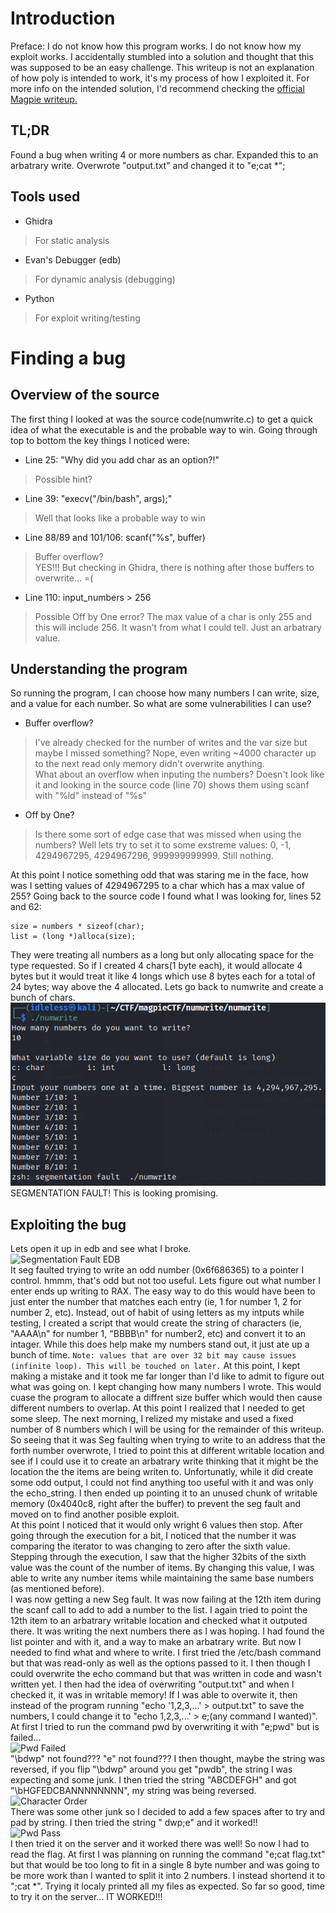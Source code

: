 # Introduction
Preface: I do not know how this program works. I do not know how my exploit works. I accidentally stumbled into a solution and thought that this was supposed to be an easy challenge.
This writeup is not an explanation of how poly is intended to work, it's my process of how I exploited it. For more info on the intended solution, I'd recommend checking the [official Magpie writeup.](https://github.com/infosec-ucalgary/magpieCTF-2021/tree/master/challenges/binary-exploitation/numwrite)

## TL;DR
Found a bug when writing 4 or more numbers as char. Expanded this to an arbatrary write. Overwrote "output.txt" and changed it to "e;cat *";

## Tools used
 - Ghidra
> For static analysis
 - Evan's Debugger (edb)
> For dynamic analysis (debugging)
 - Python
> For exploit writing/testing

# Finding a bug
## Overview of the source
The first thing I looked at was the source code(numwrite.c) to get a quick idea of what the executable is and the probable way to win.
Going through top to bottom the key things I noticed were:
- Line 25: "Why did you add char as an option?!"
> Possible hint?
- Line 39: "execv("/bin/bash", args);"
> Well that looks like a probable way to win
- Line 88/89 and 101/106: scanf("%s", buffer)
> Buffer overflow?  
> YES!!! But checking in Ghidra, there is nothing after those buffers to overwrite... =(
- Line 110: input_numbers > 256
> Possible Off by One error? The max value of a char is only 255 and this will include 256.
> It wasn't from what I could tell. Just an arbatrary value.

## Understanding the program
So running the program, I can choose how many numbers I can write, size, and a value for each number. So what are some vulnerabilities I can use?
- Buffer overflow?
> I've already checked for the number of writes and the var size but maybe I missed something? Nope, even writing ~4000 character up to the next read only memory didn't overwrite anything.  
> What about an overflow when inputing the numbers? Doesn't look like it and looking in the source code (line 70) shows them using scanf with "%ld" instead of "%s"
- Off by One?
> Is there some sort of edge case that was missed when using the numbers? Well lets try to set it to some exstreme values: 0, -1, 4294967295, 4294967296, 999999999999. Still nothing.

At this point I notice something odd that was staring me in the face, how was I setting values of 4294967295 to a char which has a max value of 255? 
Going back to the source code I found what I was looking for, lines 52 and 62: 
```
size = numbers * sizeof(char);  
list = (long *)alloca(size);
```  
They were treating all numbers as a long but only allocating space for the type requested. So if I created 4 chars(1 byte each), it would allocate 4 bytes but it would treat it like 4 longs which use 8 bytes each for a total of 24 bytes; way above the 4 allocated. Lets go back to numwrite and create a bunch of chars. 
<br/>
![Segmentation fault](screenshots/SegFault.PNG)
<br/>
SEGMENTATION FAULT! This is looking promising. 

## Exploiting the bug
Lets open it up in edb and see what I broke.
<br/>
![Segmentation Fault EDB](secreenshots/SegFaultEDB.PNG)
<br/>
It seg faulted trying to write an odd number (0x6f686365) to a pointer I control. hmmm, that's odd but not too useful. Lets figure out what number I enter ends up writing to RAX. The easy way to do this would have been to just enter the number that matches each entry (ie, 1 for number 1, 2 for number 2, etc). Instead, out of habit of using letters as my intputs while testing, I created a script that would create the string of characters (ie, "AAAA\n" for number 1, "BBBB\n" for number2, etc) and convert it to an intager. While this does help make my numbers stand out, it just ate up a bunch of time. 
```Note: values that are over 32 bit may cause issues (infinite loop). This will be touched on later.```
At this point, I kept making a mistake and it took me far longer than I'd like to admit to figure out what was going on. I kept changing how many numbers I wrote. This would cuase the program to allocate a diffrent size buffer which would then cause different numbers to overlap. At this point I realized that I needed to get some sleep. The next morning, I relized my mistake and used a fixed number of 8 numbers which I will be using for the remainder of this writeup.
<br/>
So seeing that it was Seg faulting when trying to write to an address that the forth number overwrote, I tried to point this at different writable location and see if I could use it to create an arbatrary write thinking that it might be the location the the items are being writen to. Unfortunatly, while it did create some odd output, I could not find anything too useful with it and was only the echo_string. I then ended up pointing it to an unused chunk of writable memory (0x4040c8, right after the buffer) to prevent the seg fault and moved on to find another posible exploit.
<br/>
At this point I noticed that it would only wright 6 values then stop. After going through the execution for a bit, I noticed that the number it was comparing the iterator to was changing to zero after the sixth value. Stepping through the execution, I saw that the higher 32bits of the sixth value was the count of the number of items. By changing this value, I was able to write any number items while maintaining the same base numbers (as mentioned before).
<br/>
I was now getting a new Seg fault. It was now failing at the 12th item during the scanf call to add to add a number to the list. I again tried to point the 12th item to an arbatrary writable location and checked what it outputed there. It was writing the next numbers there as I was hoping. I had found the list pointer and with it, and a way to make an arbatrary write. But now I needed to find what and where to write. I first tried the /etc/bash command but that was read-only as well as the options passed to it. I then though I could overwrite the echo command but that was written in code and wasn't written yet. I then had the idea of overwriting "output.txt" and when I checked it, it was in writable memory! If I was able to overwite it, then instead of the program running "echo '1,2,3,...' > output.txt" to save the numbers, I could change it to "echo 1,2,3,...' > e;(any command I wanted)". At first I tried to run the command pwd by overwriting it with "e;pwd" but is failed... 
<br/>
![Pwd Failed](screenshots/PwdFail.PNG)
<br/>
"\bdwp" not found??? "e" not found??? I then thought, maybe the string was reversed, if you flip "\bdwp" around you get "pwdb\", the string I was expecting and some junk. I then tried the string "ABCDEFGH" and got "\bHGFEDCBANNNNNNNN", my string was being reversed. 
<br/>
![Character Order](screenshots/CharacterOrder.PNG)
<br/>
There was some other junk so I decided to add a few spaces after to try and pad by string. I then tried the string "   dwp;e" and it worked!!
<br/>
![Pwd Pass](screenshots/PwdPass.PNG)
<br/>
I then tried it on the server and it worked there was well! So now I had to read the flag. At first I was planning on running the command "e;cat flag.txt" but that would be too long to fit in a single 8 byte number and was going to be more work than I wanted to split it into 2 numbers. I instead shortend it to ";cat \*". Trying it localy printed all my files as expected. So far so good, time to try it on the server... IT WORKED!!!

